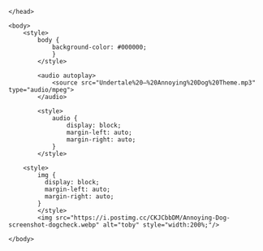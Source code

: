 
<html>
    <head>

        
    </head>
    
    <body>
        <style>
            body {
                background-color: #000000;
                }  
            </style>

            <audio autoplay>
                <source src="Undertale%20–%20Annoying%20Dog%20Theme.mp3" type="audio/mpeg">
            </audio>
        
            <style>
                audio {
                    display: block;
                    margin-left: auto;
                    margin-right: auto;
                }
            </style>

        <style>
            img {
              display: block;
              margin-left: auto;
              margin-right: auto;
            }
            </style>
            <img src="https://i.postimg.cc/CKJCbbDM/Annoying-Dog-screenshot-dogcheck.webp" alt="toby" style="width:200%;"/>

    </body>
